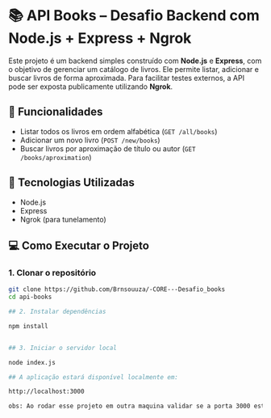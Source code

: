 # 📚 API Books – Desafio Backend com Node.js + Express + Ngrok

Este projeto é um backend simples construído com **Node.js** e **Express**, com o objetivo de gerenciar um catálogo de livros. Ele permite listar, adicionar e buscar livros de forma aproximada. Para facilitar testes externos, a API pode ser exposta publicamente utilizando **Ngrok**.


## 🚀 Funcionalidades

- Listar todos os livros em ordem alfabética (`GET /all/books`)
- Adicionar um novo livro (`POST /new/books`)
- Buscar livros por aproximação de título ou autor (`GET /books/aproximation`)


## 🧰 Tecnologias Utilizadas

- Node.js
- Express
- Ngrok (para tunelamento)


## 💻 Como Executar o Projeto

### 1. Clonar o repositório

```bash
git clone https://github.com/Brnsouuza/-CORE---Desafio_books
cd api-books

## 2. Instalar dependências

npm install


## 3. Iniciar o servidor local

node index.js

## A aplicação estará disponível localmente em:

http://localhost:3000 

obs: Ao rodar esse projeto em outra maquina validar se a porta 3000 está em usoe para isso usar o comando "sudo lsof -i :3000", caso esteja em uso e puder fazer a remoção dela execute " kill -9 [ID DA PORTA] ou faça a alteração no código na linha 54 app.listen(3000);
